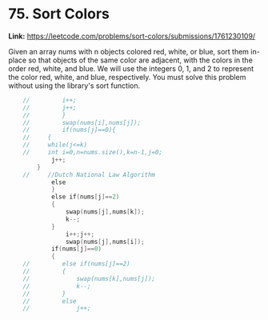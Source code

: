 # 75. Sort Colors

**Link:** https://leetcode.com/problems/sort-colors/submissions/1761230109/

Given an array nums with n objects colored red, white, or blue, sort them in-place so that objects of the same color are adjacent, with the colors in the order red, white, and blue. We will use the integers 0, 1, and 2 to represent the color red, white, and blue, respectively. You must solve this problem without using the library's sort function.

```cpp
    //         i++;
    //         j++;
    //         }
    //         swap(nums[i],nums[j]);
    //         if(nums[j]==0){
    //     {
    //     while(j<=k)
    //     int i=0,n=nums.size(),k=n-1,j=0;
            j++;
        }
    //     //Dutch National Law Algorithm
            else
            }
            else if(nums[j]==2)
            {
                swap(nums[j],nums[k]);
                k--;
            }
                i++;j++;
                swap(nums[j],nums[i]);
            if(nums[j]==0)
            {
    //         else if(nums[j]==2)
    //         {
    //             swap(nums[k],nums[j]);
    //             k--;
    //         }
    //         else
    //             j++;
```
